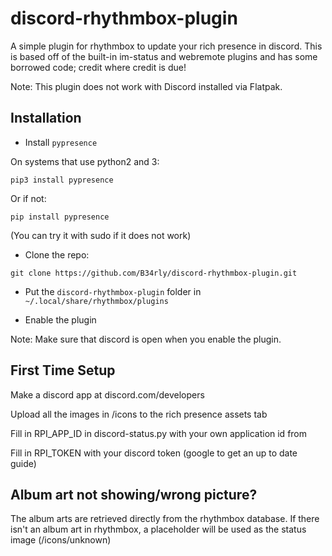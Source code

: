 # discord-rhythmbox-plugin
A simple plugin for rhythmbox to update your rich presence in discord.
This is based off of the built-in im-status and webremote plugins and has some borrowed code; credit where credit is due!

Note: This plugin does not work with Discord installed via Flatpak.

## Installation

- Install `pypresence`

On systems that use python2 and 3:

`pip3 install pypresence`

Or if not:
 
`pip install pypresence`

(You can try it with sudo if it does not work)

- Clone the repo:

`git clone https://github.com/B34rly/discord-rhythmbox-plugin.git`

- Put the `discord-rhythmbox-plugin` folder in `~/.local/share/rhythmbox/plugins`

- Enable the plugin

Note: Make sure that discord is open when you enable the plugin.

## First Time Setup

Make a discord app at discord.com/developers

Upload all the images in /icons to the rich presence assets tab

Fill in RPI_APP_ID in discord-status.py with your own application id from 

Fill in RPI_TOKEN with your discord token (google to get an up to date guide)

## Album art not showing/wrong picture?
The album arts are retrieved directly from the rhythmbox database. If there isn't an album art in rhythmbox, a placeholder will be used as the status image (/icons/unknown)

